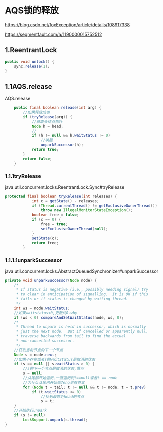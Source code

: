 # AQS锁的释放

https://blog.csdn.net/foxException/article/details/108917338

https://segmentfault.com/a/1190000015752512

## 1.ReentrantLock

```java
public void unlock() {
    sync.release(1);
}
```

## 1.1AQS.release

AQS.release

```java
    public final boolean release(int arg) {
      	//如果释放成功
        if (tryRelease(arg)) {
          	//获取头结点指针
            Node h = head;
          	//
            if (h != null && h.waitStatus != 0)
              	//唤醒
                unparkSuccessor(h);
            return true;
        }
        return false;
    }
```

### 1.1.1tryRelease

java.util.concurrent.locks.ReentrantLock.Sync#tryRelease

```java
protected final boolean tryRelease(int releases) {
            int c = getState() - releases;
            if (Thread.currentThread() != getExclusiveOwnerThread())
                throw new IllegalMonitorStateException();
            boolean free = false;
            if (c == 0) {
                free = true;
                setExclusiveOwnerThread(null);
            }
            setState(c);
            return free;
        }
```

### 1.1.1.1unparkSuccessor

java.util.concurrent.locks.AbstractQueuedSynchronizer#unparkSuccessor

```java
private void unparkSuccessor(Node node) {
    /*
     * If status is negative (i.e., possibly needing signal) try
     * to clear in anticipation of signalling.  It is OK if this
     * fails or if status is changed by waiting thread.
     */
    int ws = node.waitStatus;
  	//如果waitstatus<0,更新成0.why
    if (ws < 0) compareAndSetWaitStatus(node, ws, 0);
    /*
     * Thread to unpark is held in successor, which is normally
     * just the next node.  But if cancelled or apparently null,
     * traverse backwards from tail to find the actual
     * non-cancelled successor.
     */
  	//获取当前节点的下一个节点
    Node s = node.next;
  	//如果不存在或者s的waitStatus是取消的状态
    if (s == null || s.waitStatus > 0) {
      	//s的下一个节点是取消的状态,置空
        s = null;
      	//从尾部开始遍历,一直遍历到t==null或者t == node
      	//为什么从尾巴开始呢?enq里有答案
        for (Node t = tail; t != null && t != node; t = t.prev)
            if (t.waitStatus <= 0)
              	//找到最靠近head的节点
                s = t;
    }
  	//开始执行unpark
    if (s != null)
        LockSupport.unpark(s.thread);
}
```

